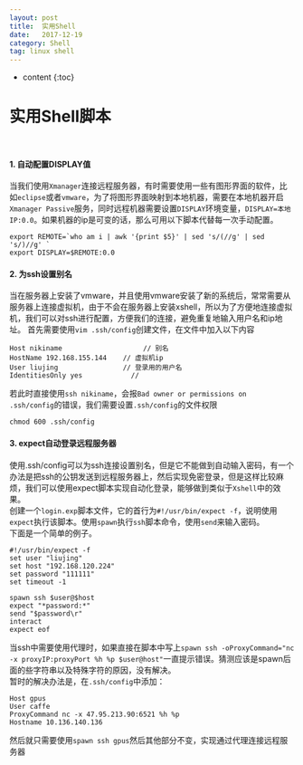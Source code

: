 ```yaml
---
layout: post
title:  实用Shell
date:   2017-12-19
category: Shell
tag: linux shell
---
```


* content
{:toc}


# 实用Shell脚本  
<br/>

#### 1. 自动配置DISPLAY值
当我们使用`Xmanager`连接远程服务器，有时需要使用一些有图形界面的软件，比如`eclipse`或者`vmware`，为了将图形界面映射到本地机器，需要在本地机器开启`Xmanager Passive`服务，同时远程机器需要设置`DISPLAY`环境变量，`DISPLAY=本地IP:0.0`。如果机器的ip是可变的话，那么可用以下脚本代替每一次手动配置。
```
export REMOTE=`who am i | awk '{print $5}' | sed 's/(//g' | sed 's/)//g' `
export DISPLAY=$REMOTE:0.0
```

#### 2. 为ssh设置别名
当在服务器上安装了vmware，并且使用vmware安装了新的系统后，常常需要从服务器上连接虚拟机，由于不会在服务器上安装xshell，所以为了方便地连接虚拟机，我们可以对ssh进行配置，方便我们的连接，避免重复地输入用户名和ip地址。
首先需要使用`vim .ssh/config`创建文件，在文件中加入以下内容
```
Host nikiname                    // 别名
HostName 192.168.155.144    // 虚拟机ip
User liujing                // 登录用的用户名
IdentitiesOnly yes            //
```
若此时直接使用`ssh nikiname`，会报`Bad owner or permissions on .ssh/config`的错误，我们需要设置`.ssh/config`的文件权限
```
chmod 600 .ssh/config
```

#### 3. expect自动登录远程服务器
使用.ssh/config可以为ssh连接设置别名，但是它不能做到自动输入密码，有一个办法是把ssh的公钥发送到远程服务器上，然后实现免密登录，但是这样比较麻烦，我们可以使用expect脚本实现自动化登录，能够做到类似于`Xshell`中的效果。  
创建一个`login.exp`脚本文件，它的首行为`#!/usr/bin/expect -f`，说明使用`expect`执行该脚本。使用`spawn`执行`ssh`脚本命令，使用`send`来输入密码。  
下面是一个简单的例子。
```
#!/usr/bin/expect -f
set user "liujing"
set host "192.168.120.224"
set password "111111"
set timeout -1

spawn ssh $user@$host
expect "*password:*"
send "$password\r"
interact
expect eof
```
当ssh中需要使用代理时，如果直接在脚本中写上`spawn ssh -oProxyCommand="nc -x proxyIP:proxyPort %h %p $user@host"`一直提示错误。猜测应该是spawn后面的些字符串以及特殊字符的原因，没有解决。  
暂时的解决办法是，在`.ssh/config`中添加：
```
Host gpus
User caffe
ProxyCommand nc -x 47.95.213.90:6521 %h %p
Hostname 10.136.140.136
```
然后就只需要使用`spawn ssh gpus`然后其他部分不变，实现通过代理连接远程服务器


